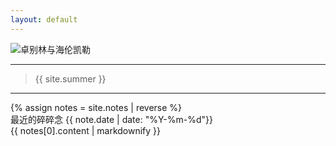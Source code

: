 ```yaml
---
layout: default
---
```

![卓别林与海伦凯勒](/clean/images/zhuobielin_hailunkaile.jpg)
<hr>
<blockquote>{{ site.summer }}</blockquote>
<hr>
{% assign notes = site.notes | reverse %}

<div class="box">
  <div class="box-heading">
    <i class="fa-li fa fa-comment"></i>最近的碎碎念 {{ note.date | date: "%Y-%m-%d"}}
  </div>
  {{ notes[0].content | markdownify }}
</div>
